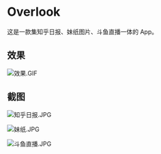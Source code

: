 # Overlook
这是一款集知乎日报、妹纸图片、斗鱼直播一体的 App。
## 效果
![效果.GIF](https://github.com/Byacht/Overlook/blob/master/gif/show.gif?raw=true)
## 截图
![知乎日报.JPG](http://upload-images.jianshu.io/upload_images/4798880-df67085d4172d0a0.JPG?imageMogr2/auto-orient/strip%7CimageView2/2/w/1240)

![妹纸.JPG](http://upload-images.jianshu.io/upload_images/4798880-e8be7bc9296281dc.JPG?imageMogr2/auto-orient/strip%7CimageView2/2/w/1240)

![斗鱼直播.JPG](http://upload-images.jianshu.io/upload_images/4798880-3976cec63a8bb9b6.JPG?imageMogr2/auto-orient/strip%7CimageView2/2/w/1240)
